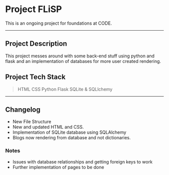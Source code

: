 # Project FLiSP

This is an ongoing project for foundations at CODE.

<hr>

## Project Description

This project messes around with some back-end stuff using python and flask and an implementation of databases for more user created rendering.

## Project Tech Stack

>HTML
>CSS
>Python
>Flask
>SQLite & SQLlchemy

<hr>

## Changelog

- New File Structure
- New and updated HTML and CSS.
- Implementation of SQLite database using SQLAlchemy
- Blogs now rendering from database and not dictionaries.

### Notes
- Issues with database relationships and getting foreign keys to work
- Further implementation of pages to be done
